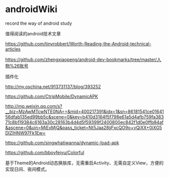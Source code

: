 # androidWiki
record the way of android study

值得阅读的android技术文章


https://github.com/tinyrobbert/Worth-Reading-the-Android-technical-articles

https://github.com/zhengxiaopeng/android-dev-bookmarks/tree/master/人物%26账号


插件化

http://my.oschina.net/913731137/blog/393252


https://github.com/CtripMobile/DynamicAPK


http://mp.weixin.qq.com/s?__biz=MzAwMTcwNTE0NA==&mid=400217391&idx=1&sn=86181541ce0164156dfab135ed99bb5c&scene=0&key=b410d3164f5f798e61a5d4afb759fa38371c8b119384c6163a30c28163b4d4d5f59399f2400800ec842f1d0e0ffb84af&ascene=0&uin=MjExMjQ&pass_ticket=Nt5Jaa28jjFxcQO9o+vQiXX+0iXG5DlZlHNW97Fk1Ew=

https://github.com/singwhatiwanna/dynamic-load-apk

https://github.com/bboyfeiyu/Colorful

基于Theme的Android动态换肤库，无需重启Activity、无需自定义View，方便的实现日间、夜间模式。

